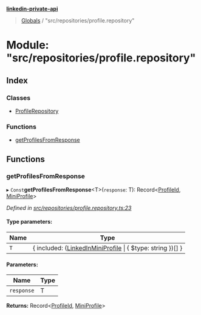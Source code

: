 **[linkedin-private-api](../README.md)**

> [Globals](../globals.md) / "src/repositories/profile.repository"

# Module: "src/repositories/profile.repository"

## Index

### Classes

- [ProfileRepository](../classes/_src_repositories_profile_repository_.profilerepository.md)

### Functions

- [getProfilesFromResponse](_src_repositories_profile_repository_.md#getprofilesfromresponse)

## Functions

### getProfilesFromResponse

▸ `Const`**getProfilesFromResponse**<T\>(`response`: T): Record<[ProfileId](_src_entities_mini_profile_entity_.md#profileid), [MiniProfile](../interfaces/_src_entities_mini_profile_entity_.miniprofile.md)\>

_Defined in [src/repositories/profile.repository.ts:23](https://github.com/david1asher/linkedin-private-api/blob/8f509eb/src/repositories/profile.repository.ts#L23)_

#### Type parameters:

| Name | Type                                                                                                                                           |
| ---- | ---------------------------------------------------------------------------------------------------------------------------------------------- |
| `T`  | { included: ([LinkedInMiniProfile](../interfaces/_src_entities_linkedin_mini_profile_entity_.linkedinminiprofile.md) \| { $type: string })[] } |

#### Parameters:

| Name       | Type |
| ---------- | ---- |
| `response` | T    |

**Returns:** Record<[ProfileId](_src_entities_mini_profile_entity_.md#profileid), [MiniProfile](../interfaces/_src_entities_mini_profile_entity_.miniprofile.md)\>
